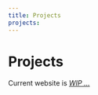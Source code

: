 ```yaml
---
title: Projects
projects:
---
```


# Projects

Current website is [<i class="i-mdi:arrow-right-bold-outline op-60" /> WIP ...](/posts/2022-08-24-helloworld)

